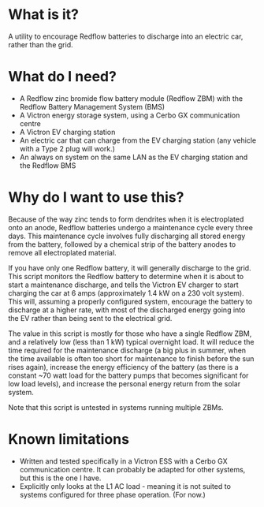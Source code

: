 # What is it?

A utility to encourage Redflow batteries to discharge into an electric car, rather than the grid.

# What do I need?

* A Redflow zinc bromide flow battery module (Redflow ZBM) with the Redflow Battery Management System (BMS)
* A Victron energy storage system, using a Cerbo GX communication centre
* A Victron EV charging station
* An electric car that can charge from the EV charging station (any vehicle with a Type 2 plug will work.)
* An always on system on the same LAN as the EV charging station and the Redflow BMS

# Why do I want to use this?

Because of the way zinc tends to form dendrites when it is electroplated onto an anode, Redflow batteries undergo a maintenance cycle every three days. This maintenance cycle involves fully discharging all stored energy from the battery, followed by a chemical strip of the battery anodes to remove all electroplated material.

If you have only one Redflow battery, it will generally discharge to the grid. This script monitors the Redflow battery to determine when it is about to start a maintenance discharge, and tells the Victron EV charger to start charging the car at 6 amps (approximately 1.4 kW on a 230 volt system). This will, assuming a properly configured system, encourage the battery to discharge at a higher rate, with most of the discharged energy going into the EV rather than being sent to the electrical grid.

The value in this script is mostly for those who have a single Redflow ZBM, and a relatively low (less than 1 kW) typical overnight load. It will reduce the time required for the maintenance discharge (a big plus in summer, when the time available is often too short for maintenance to finish before the sun rises again), increase the energy efficiency of the battery (as there is a constant ~70 watt load for the battery pumps that becomes significant for low load levels), and increase the personal energy return from the solar system.

Note that this script is untested in systems running multiple ZBMs.

# Known limitations

* Written and tested specifically in a Victron ESS with a Cerbo GX communication centre. It can probably be adapted for other systems, but this is the one I have.
* Explicitly only looks at the L1 AC load - meaning it is not suited to systems configured for three phase operation. (For now.)

